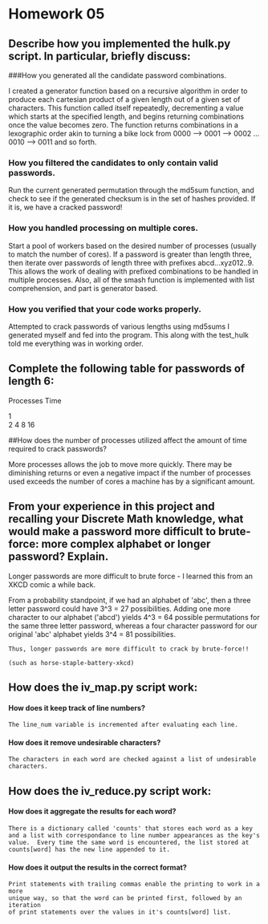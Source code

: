 Homework 05
===========


## Describe how you implemented the hulk.py script. In particular, briefly discuss:

###How you generated all the candidate password combinations.

I created a generator function based on a recursive algorithm in order to
produce each cartesian product of a given length out of a given set of
characters.  This function called itself repeatedly, decrementing a value which
starts at the specified length, and begins returning combinations once the
value becomes zero.  The function returns combinations in a lexographic order
akin to turning a bike lock from 0000 --> 0001 --> 0002 ... 0010 --> 0011 and
so forth.

### How you filtered the candidates to only contain valid passwords.

Run the current generated permutation through the md5sum function, and check to
see if the generated checksum is in the set of hashes provided. If it is, we
have a cracked password!

### How you handled processing on multiple cores.

Start a pool of workers based on the desired number of processes (usually to
match the number of cores).  If a password is greater than length three, then
iterate over passwords of length three with prefixes abcd...xyz012..9.  This
allows the work of dealing with prefixed combinations to be handled in multiple
processes.  Also, all of the smash function is implemented with list
comprehension, and part is generator based.

### How you verified that your code works properly.

Attempted to crack passwords of various lengths using md5sums I generated
myself and fed into the program.  This along with the test_hulk told me
everything was in working order.



## Complete the following table for passwords of length 6:

Processes	Time

1           
2
4
8
16

##How does the number of processes utilized affect the amount of time required to crack passwords?

More processes allows the job to move more quickly.  There may be diminishing
returns or even a negative impact if the number of processes used exceeds the
number of cores a machine has by a significant amount.

## From your experience in this project and recalling your Discrete Math knowledge, what would make a password more difficult to brute-force: more complex alphabet or longer password? Explain.

Longer passwords are more difficult to brute force - I learned this from an
XKCD comic a while back. 

From a probability standpoint, if we had an alphabet of 'abc', then a three
letter password could have 3^3 = 27 possibilities.  Adding one more character 
to our alphabet ('abcd') yields 4^3 = 64 possible permutations for the same
three letter password, whereas a four character password for our original 'abc'
alphabet yields 3^4 = 81 possibilities.

    Thus, longer passwords are more difficult to crack by brute-force!!
    
    (such as horse-staple-battery-xkcd)


## How does the iv_map.py script work:

#### How does it keep track of line numbers?
	The line_num variable is incremented after evaluating each line.

#### How does it remove undesirable characters?
	The characters in each word are checked against a list of undesirable characters.

## How does the iv_reduce.py script work:

#### How does it aggregate the results for each word?
	There is a dictionary called 'counts' that stores each word as a key and a list with correspondance to line number appearances as the key's value.  Every time the same word is encountered, the list stored at counts[word] has the new line appended to it.

#### How does it output the results in the correct format?
	Print statements with trailing commas enable the printing to work in a more
    unique way, so that the word can be printed first, followed by an iteration
    of print statements over the values in it's counts[word] list.


